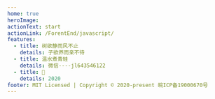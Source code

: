 ```yaml
---
home: true
heroImage:
actionText: start
actionLink: /ForentEnd/javascript/
features:
  - title: 树欲静而风不止
    details: 子欲养而亲不待
  - title: 温水煮青蛙
    details: 微信----jl643546122
  - title: 🌈
    details: 2020
footer: MIT Licensed | Copyright © 2020-present 皖ICP备19000670号
---
```

